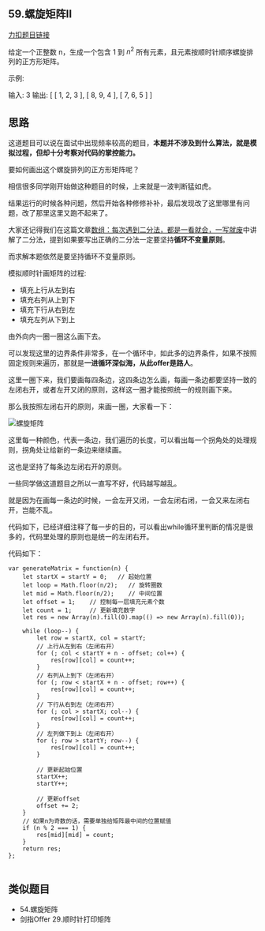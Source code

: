 ## 59.螺旋矩阵II

[力扣题目链接](https://leetcode-cn.com/problems/spiral-matrix-ii/)

给定一个正整数 n，生成一个包含 1 到 $n^2$ 所有元素，且元素按顺时针顺序螺旋排列的正方形矩阵。

示例:

输入: 3
输出:
[
 [ 1, 2, 3 ],
 [ 8, 9, 4 ],
 [ 7, 6, 5 ]
]

## 思路

这道题目可以说在面试中出现频率较高的题目，**本题并不涉及到什么算法，就是模拟过程，但却十分考察对代码的掌控能力。**

要如何画出这个螺旋排列的正方形矩阵呢？

相信很多同学刚开始做这种题目的时候，上来就是一波判断猛如虎。

结果运行的时候各种问题，然后开始各种修修补补，最后发现改了这里哪里有问题，改了那里这里又跑不起来了。

大家还记得我们在这篇文章[数组：每次遇到二分法，都是一看就会，一写就废](https://programmercarl.com/0704.二分查找.html)中讲解了二分法，提到如果要写出正确的二分法一定要坚持**循环不变量原则**。

而求解本题依然是要坚持循环不变量原则。

模拟顺时针画矩阵的过程:

* 填充上行从左到右
* 填充右列从上到下
* 填充下行从右到左
* 填充左列从下到上

由外向内一圈一圈这么画下去。

可以发现这里的边界条件非常多，在一个循环中，如此多的边界条件，如果不按照固定规则来遍历，那就是**一进循环深似海，从此offer是路人**。

这里一圈下来，我们要画每四条边，这四条边怎么画，每画一条边都要坚持一致的左闭右开，或者左开又闭的原则，这样这一圈才能按照统一的规则画下来。

那么我按照左闭右开的原则，来画一圈，大家看一下：

![螺旋矩阵](https://img-blog.csdnimg.cn/2020121623550681.png)

这里每一种颜色，代表一条边，我们遍历的长度，可以看出每一个拐角处的处理规则，拐角处让给新的一条边来继续画。

这也是坚持了每条边左闭右开的原则。

一些同学做这道题目之所以一直写不好，代码越写越乱。

就是因为在画每一条边的时候，一会左开又闭，一会左闭右闭，一会又来左闭右开，岂能不乱。

代码如下，已经详细注释了每一步的目的，可以看出while循环里判断的情况是很多的，代码里处理的原则也是统一的左闭右开。

代码如下：

```
var generateMatrix = function(n) {
    let startX = startY = 0;   // 起始位置
    let loop = Math.floor(n/2);   // 旋转圈数
    let mid = Math.floor(n/2);    // 中间位置
    let offset = 1;    // 控制每一层填充元素个数
    let count = 1;     // 更新填充数字
    let res = new Array(n).fill(0).map(() => new Array(n).fill(0));

    while (loop--) {
        let row = startX, col = startY;
        // 上行从左到右（左闭右开）
        for (; col < startY + n - offset; col++) {
            res[row][col] = count++;
        }
        // 右列从上到下（左闭右开）
        for (; row < startX + n - offset; row++) {
            res[row][col] = count++;
        }
        // 下行从右到左（左闭右开）
        for (; col > startX; col--) {
            res[row][col] = count++;
        }
        // 左列做下到上（左闭右开）
        for (; row > startY; row--) {
            res[row][col] = count++;
        }

        // 更新起始位置
        startX++;
        startY++;

        // 更新offset
        offset += 2;
    }
    // 如果n为奇数的话，需要单独给矩阵最中间的位置赋值
    if (n % 2 === 1) {
        res[mid][mid] = count;
    }
    return res;
};
  
```

## 类似题目

* 54.螺旋矩阵
* 剑指Offer 29.顺时针打印矩阵
